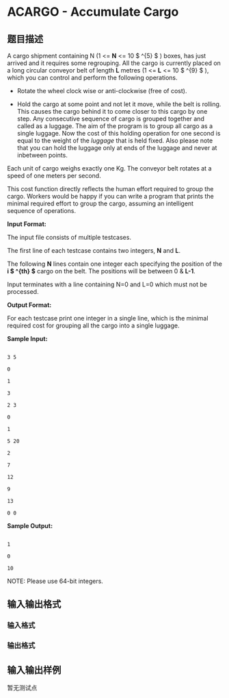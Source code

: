 # ACARGO - Accumulate Cargo

## 题目描述

 A cargo shipment containing N (1 <= **N** <= 10 $ ^{5} $ ) boxes, has just arrived and it requires some regrouping. All the cargo is currently placed on a long circular conveyor belt of length **L** metres (1 <= **L** <= 10 $ ^{9} $ ), which you can control and perform the following operations.

- Rotate the wheel clock wise or anti-clockwise (free of cost).

- Hold the cargo at some point and not let it move, while the belt is rolling. This causes the cargo behind it to come closer to this cargo by one step. Any consecutive sequence of cargo is grouped together and called as a luggage. The aim of the program is to group all cargo as a single luggage. Now the cost of this holding operation for one second is equal to the weight of the _luggage_ that is held fixed. Also please note that you can hold the luggage only at ends of the luggage and never at inbetween points.

Each unit of cargo weighs exactly one Kg. The conveyor belt rotates at a speed of one meters per second.

This cost function directly reflects the human effort required to group the cargo. Workers would be happy if you can write a program that prints the minimal required effort to group the cargo, assuming an intelligent sequence of operations.

**Input Format:**

The input file consists of multiple testcases.

The first line of each testcase contains two integers, **N** and **L**.

The following **N** lines contain one integer each specifying the position of the **i $ ^{th} $** cargo on the belt. The positions will be between 0 & **L-1**.

Input terminates with a line containing N=0 and L=0 which must not be processed.

**Output Format:**

For each testcase print one integer in a single line, which is the minimal required cost for grouping all the cargo into a single luggage.

**Sample Input:**

```

3 5

0

1

3

2 3

0

1

5 20

2

7

12

9

13

0 0

```

**Sample Output:**

```

1

0

10

```

NOTE: Please use 64-bit integers.

## 输入输出格式

### 输入格式

### 输出格式

## 输入输出样例

暂无测试点

